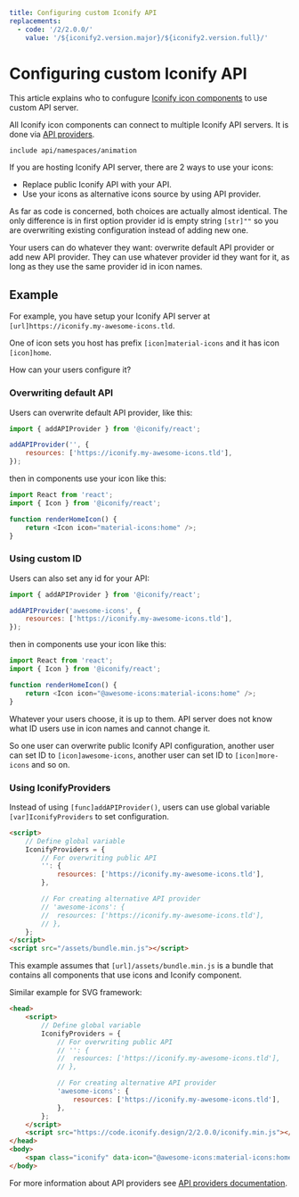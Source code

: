 ```yaml
title: Configuring custom Iconify API
replacements:
  - code: '/2/2.0.0/'
    value: '/${iconify2.version.major}/${iconify2.version.full}/'
```

# Configuring custom Iconify API

This article explains who to confugure [Iconify icon components](../icon-components/index.md) to use custom API server.

All Iconify icon components can connect to multiple Iconify API servers. It is done via [API providers](./providers.md).

`include api/namespaces/animation`

If you are hosting Iconify API server, there are 2 ways to use your icons:

- Replace public Iconify API with your API.
- Use your icons as alternative icons source by using API provider.

As far as code is concerned, both choices are actually almost identical. The only difference is in first option provider id is empty string `[str]""` so you are overwriting existing configuration instead of adding new one.

Your users can do whatever they want: overwrite default API provider or add new API provider. They can use whatever provider id they want for it, as long as they use the same provider id in icon names.

## Example

For example, you have setup your Iconify API server at `[url]https://iconify.my-awesome-icons.tld`.

One of icon sets you host has prefix `[icon]material-icons` and it has icon `[icon]home`.

How can your users configure it?

### Overwriting default API

Users can overwrite default API provider, like this:

```js
import { addAPIProvider } from '@iconify/react';

addAPIProvider('', {
	resources: ['https://iconify.my-awesome-icons.tld'],
});
```

then in components use your icon like this:

```js
import React from 'react';
import { Icon } from '@iconify/react';

function renderHomeIcon() {
	return <Icon icon="material-icons:home" />;
}
```

### Using custom ID

Users can also set any id for your API:

```js
import { addAPIProvider } from '@iconify/react';

addAPIProvider('awesome-icons', {
	resources: ['https://iconify.my-awesome-icons.tld'],
});
```

then in components use your icon like this:

```js
import React from 'react';
import { Icon } from '@iconify/react';

function renderHomeIcon() {
	return <Icon icon="@awesome-icons:material-icons:home" />;
}
```

Whatever your users choose, it is up to them. API server does not know what ID users use in icon names and cannot change it.

So one user can overwrite public Iconify API configuration, another user can set ID to `[icon]awesome-icons`, another user can set ID to `[icon]more-icons` and so on.

### Using IconifyProviders

Instead of using `[func]addAPIProvider()`, users can use global variable `[var]IconifyProviders` to set configuration.

```html
<script>
	// Define global variable
	IconifyProviders = {
		// For overwriting public API
		'': {
			resources: ['https://iconify.my-awesome-icons.tld'],
		},

		// For creating alternative API provider
		// 'awesome-icons': {
		// 	resources: ['https://iconify.my-awesome-icons.tld'],
		// },
	};
</script>
<script src="/assets/bundle.min.js"></script>
```

This example assumes that `[url]/assets/bundle.min.js` is a bundle that contains all components that use icons and Iconify component.

Similar example for SVG framework:

```html
<head>
	<script>
		// Define global variable
		IconifyProviders = {
			// For overwriting public API
			// '': {
			// 	resources: ['https://iconify.my-awesome-icons.tld'],
			// },

			// For creating alternative API provider
			'awesome-icons': {
				resources: ['https://iconify.my-awesome-icons.tld'],
			},
		};
	</script>
	<script src="https://code.iconify.design/2/2.0.0/iconify.min.js"></script>
</head>
<body>
	<span class="iconify" data-icon="@awesome-icons:material-icons:home"></span>
</body>
```

For more information about API providers see [API providers documentation](./providers.md).
